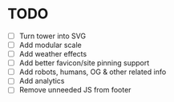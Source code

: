 # TODO

- [ ] Turn tower into SVG
- [ ] Add modular scale
- [ ] Add weather effects
- [ ] Add better favicon/site pinning support
- [ ] Add robots, humans, OG & other related info
- [ ] Add analytics
- [ ] Remove unneeded JS from footer
